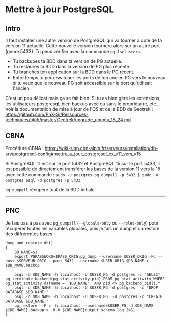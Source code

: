 # Mettre à jour PostgreSQL

## Intro

Il faut installer une autre version de PostgreSQL qui va tourner à coté de ta version 11 actuelle. 
Cette nouvelle version tournera alors sur un autre port (genre 5433). Tu peux verifier avec la commande `pg_lsclusters`.

- Tu backupes ta BDD dans ta version de PG actuelle. 
- Tu restaures ta BDD dans la version de PG plus récente.
- Tu branches ton application sur la BDD dans le PG récent.
- Entre temps tu peux switcher les ports de ton ancien PG vers le nouveau si tu veux que le nouveau PG soit accessible sur le port qu'utilisait l'ancien

C'est un peu délicat mais ça se fait bien. Si tu as bien géré les extensions, les utilisateurs postgresql, bien backup avec ou sans le propriétaire, etc... 
Voir la documentation de mise à jour de l'OS et de la BDD de Geotrek : https://github.com/PnX-SI/Ressources-techniques/blob/master/Geotrek/upgrade_ubuntu_18_24.md

## CBNA

Procédure CBNA : https://wiki-sinp.cbn-alpin.fr/serveurs/installation/db-srv/postgresql-config#mettre_a_jour_postgresql_ex_v11_vers_v15

Si PostgreSQL 11 est sur le port 5432 et PostgreSQL 15 sur le port 5433, il est possible de directement transférer les bases de la version 11 vers la 15 avec cette commande : 
`sudo -u postgres pg_dumpall -p 5432 | sudo -u postgres psql -d postgres -p 5433`.

`pg_dumpall` récupére tout de la BDD initiale.

----------

## PNC

Je fais pas à pas avec `pg_dumpall` (`--globals-only` ou  `--roles-only`) pour récupérer toutes les variables globales, puis je fais un dump et un restore des diffrérentes bases :

```
dump_and_restore_db()
{
    DB_NAME=$1
    export PGPASSWORD=$PASS_ORIG;pg_dump --username $USER_ORIG -Fc --host $SERVEUR_ORIG --port 5432 --username $USER_ORIG $DB_NAME > $DB_NAME.backup

    psql -d $DB_NAME -h localhost -U $USER_PG -d postgres -c "SELECT pg_terminate_backend(pg_stat_activity.pid) FROM pg_stat_activity WHERE pg_stat_activity.datname = '$DB_NAME'  AND pid <> pg_backend_pid();"
    psql -d $DB_NAME -h localhost -U $USER_PG -d postgres  -c "DROP DATABASE $DB_NAME;"
    psql -d $DB_NAME -h localhost -U $USER_PG  -d postgres -c "CREATE DATABASE $DB_NAME;"
    pg_restore  -F c -h localhost --username=$USER_PG -d $DB_NAME ${DB_NAME}.backup >  0.0_${DB_NAME}output_schema.log 2>&1
}
```
